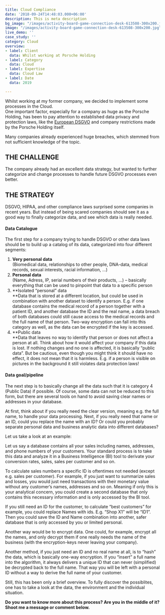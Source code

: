```yaml
---
title: Cloud Compliance
date: '2018-09-24T14:48:03.000+06:00'
description: This is meta description
bg_image: "/images/activity-board-game-connection-desk-613508-300x200.jpg"
image: "/images/activity-board-game-connection-desk-613508-300x200.jpg"
live_demo: ''
case_study: ''
category: Cloud
overview:
- label: Client
  data: Whilst working at Porsche Holding
- label: Category
  data: Cloud
- label: Expertise
  data: Cloud Law
- label: Date
  data: 2019

---
```

Whilst working at my former company, we decided to implement some processes in the Cloud.  
One important factor, especially for a company as huge as the Porsche Holding, has been to pay attention to established data privacy and protection laws, like the [European DSGVO](https://www.dsb.gv.at/gesetze-in-osterreich) and company restrictions made by the Porsche Holding itself.

Many companies already experienced huge breaches, which stemmed from not sufficient knowledge of the topic.

## THE CHALLENGE

The company already had an excellent data strategy, but wanted to further categorize and change processes to handle future DSGVO processes even better.

## THE STRATEGY

DSGVO, HIPAA, and other compliance laws surprised some companies in recent years. But instead of being scared companies should see it as a good way to finally categorize data, and see which data is really needed.

#### Data Catalogue

The first step for a company trying to handle DSGVO or other data laws should be to build up a catalog of its data, categorized into four different segments:

1. **Very personal data**  
   (Biomedical data, relationships to other people, DNA-data, medical records, sexual interests, racial information, …)
2. **Personal data**  
   (Name, Adress, IP, serial numbers of their products, …) – basically everything that can be used to pinpoint that data to a specific person
3. **Isolated “personal” data  
   **Data that is stored at a different location, but could be used in combination with another dataset to identify a person. E.g. if one database contains the medical record of a person together with a patient ID, and another database the ID and the real name, a data breach of both databases could still cause access to the medical records and the full name of that person. Two-way encryption can fall into this category as well, as the data can be encrypted if the key is accessed.
4. **Public data  
   **Data that leaves no way to identify that person or does not affect a person at all. Think about how it would affect your company if this data is lost. If nothing changes and no one is affected, it is basically “public data”. But be cautious, even though you might think it should have no effect, it does not mean that it is harmless. E.g. if a person is visible on pictures in the background it still violates data protection laws!

#### Data goal/pipeline

The next step is to basically change all the data such that it is category 4 (Public Data) if possible. Of course, some data can not be reduced to this form, but there are several tools on hand to avoid saving clear names or addresses in your database.

At first, think about if you really need the clear version, meaning e.g. the full name, to handle your data processing. Next, if you really need that name or an ID, could you replace the name with an ID? Or could you probably separate personal data and business analytic data into different databases?

Let us take a look at an example:

Let us say a database contains all your sales including names, addresses, and phone numbers of your customers. Your standard process is to take this data and analyze it in a Business Intelligence (BI) tool to derivate your conversion rates, sales, sales per customer and so on.

To calculate sales numbers a specific ID is oftentimes not needed (except e.g. sales per customer). For example, if you just want to summarize sales and losses, you would just need transactions with their monetary value without any customer’s names, addresses and so on. Meaning if only this is your analytical concern, you could create a second database that only contains this necessary information and is only accessed by the BI tool.

If you still need an ID for the customer, to calculate “best customers” for example, you could replace Names with ids. E.g. “Shop X1” will be “ID1”. Then you could save the ID and Name combination into another, safer database that is only accessed by you or limited personal.

Another way would be to encrypt data. One could, for example, encrypt all the names, and only decrypt them if one really needs the name of the business (with the encryption-keys never leaving your company).

Another method, if you just need an ID and no real name at all, is to “hash” the data, which is basically one-way encryption. If you “insert” a full name into the algorithm, it always delivers a unique ID that can never (simplified) be decrypted back to the full name. That way you will be left with a personal ID without a way to derive the full name of your customer.

Still, this has been only a brief overview. To fully discover the possiblites, one has to take a look at the data, the environment and the individual situation.

**Do you want to know more about this process? Are you in the middle of it? Shoot me a message or comment below.**
